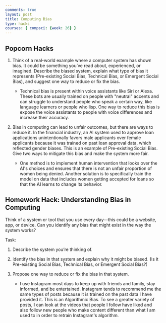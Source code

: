 ```yaml
---
comments: true
layout: post
title: Computing Bias
type: hacks
courses: { compsci: {week: 26} }
---
```


## Popcorn Hacks

1. Think of a real-world example where a computer system has shown bias. It could be something you’ve read about, experienced, or imagined. Describe the biased system, explain what type of bias it represents (Pre-existing Social Bias, Technical Bias, or Emergent Social Bias), and suggest one way to reduce or fix the bias.

    - Technical bias is present within voice assistants like Siri or Alexa. These bots are usually trained on people with "neutral" accents and can struggle to understand people who speak a certain way, like language learners or people who lisp. One way to reduce this bias is expose the voice assistants to people with voice differences and increase their accuracy.

2. Bias in computing can lead to unfair outcomes, but there are ways to reduce it. In the financial industry, an AI system used to approve loan applications unintentionally favors male applicants over female applicants because it was trained on past loan approval data, which reflected gender biases. This is an example of Pre-existing Social Bias. Give two ways to mitigate this bias and make the system more fair.

    - One method is to implement human intervention that looks over the AI's choices and ensures that there is not an unfair proportion of women being denied. Another solution is to specifically train the model on data that includes women getting accepted for loans so that the AI learns to change its behavior.

## Homework Hack: Understanding Bias in Computing

Think of a system or tool that you use every day—this could be a website, app, or device. Can you identify any bias that might exist in the way the system works?

Task:
1. Describe the system you’re thinking of.
2. Identify the bias in that system and explain why it might be biased. (Is it Pre-existing Social Bias, Technical Bias, or Emergent Social Bias?)
3. Propose one way to reduce or fix the bias in that system.

    - I use Instagram most days to keep up with friends and family, stay informed, and be entertained. Instagram tends to recommend me the same types of posts because it is trained on the past data I have provided it. This is an Algorithmic Bias. To see a greater variety of posts, I can look at the videos that people I follow have liked and also follow new people who make content different than what I am used to in order to retrain Instagram's algorithm.